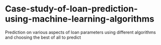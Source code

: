 # Case-study-of-loan-prediction-using-machine-learning-algorithms
Prediction on various aspects of loan parameters using different algorithms and choosing the best of all to predict

